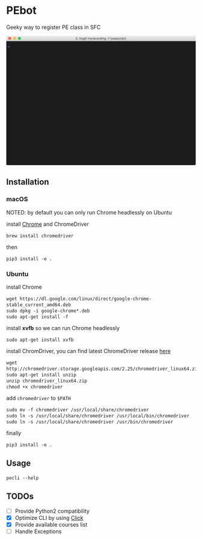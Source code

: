 # PEbot
Geeky way to register PE class in SFC

<img src="tty.gif" alt="tty.gif">

## Installation
### macOS
NOTED: by default you can only run Chrome headlessly on Ubuntu

install [Chrome](https://www.google.com/chrome/browser/desktop/index.html) and ChromeDriver

```
brew install chromedriver
```

then

```
pip3 install -e .
```
### Ubuntu
install Chrome

```
wget https://dl.google.com/linux/direct/google-chrome-stable_current_amd64.deb
sudo dpkg -i google-chrome*.deb
sudo apt-get install -f
```

install **xvfb** so we can run Chrome headlessly

```
sudo apt-get install xvfb
```

install ChromDriver, you can find latest ChromeDriver release [here](https://sites.google.com/a/chromium.org/chromedriver/downloads)

```
wget http://chromedriver.storage.googleapis.com/2.25/chromedriver_linux64.zip
sudo apt-get install unzip
unzip chromedriver_linux64.zip
chmod +x chromedriver
```

add `chromedriver` to `$PATH`

```
sudo mv -f chromedriver /usr/local/share/chromedriver
sudo ln -s /usr/local/share/chromedriver /usr/local/bin/chromedriver
sudo ln -s /usr/local/share/chromedriver /usr/bin/chromedriver
```

finally

```
pip3 install -e .
```
## Usage

```
pecli --help
```

## TODOs
- [ ] Provide Python2 compatibility 
- [x] Optimize CLI by using [Click](http://click.pocoo.org/5/)
- [x] Provide available courses list
- [ ] Handle Exceptions
